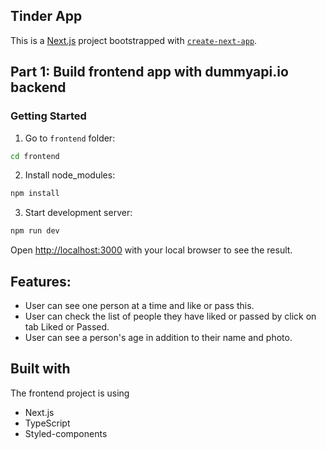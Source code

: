## Tinder App

This is a [Next.js](https://nextjs.org/) project bootstrapped with [`create-next-app`](https://github.com/vercel/next.js/tree/canary/packages/create-next-app).

## Part 1: Build frontend app with dummyapi.io backend

### Getting Started

1. Go to `frontend` folder:

```bash
cd frontend
```

2. Install node_modules:

```bash
npm install
```

3. Start development server:

```bash
npm run dev

```

Open [http://localhost:3000](http://localhost:3000) with your local browser to see the result.

## Features:

- User can see one person at a time and like or pass this.
- User can check the list of people they have liked or passed by click on tab Liked or Passed.
- User can see a person's age in addition to their name and photo.

## Built with

The frontend project is using

- Next.js
- TypeScript
- Styled-components
